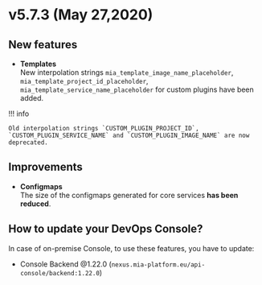 # v5.7.3 (May 27,2020)

## New features

* **Templates**       
         New interpolation strings `mia_template_image_name_placeholder`, `mia_template_project_id_placeholder`, `mia_template_service_name_placeholder` for custom plugins have been added.

!!! info

    Old interpolation strings `CUSTOM_PLUGIN_PROJECT_ID`, `CUSTOM_PLUGIN_SERVICE_NAME` and `CUSTOM_PLUGIN_IMAGE_NAME` are now deprecated.

## Improvements

* **Configmaps**       
    The size of the configmaps generated for core services **has been reduced**.
    
## How to update your DevOps Console?

In case of on-premise Console, to use these features, you have to update:

* Console Backend @1.22.0 (`nexus.mia-platform.eu/api-console/backend:1.22.0`)